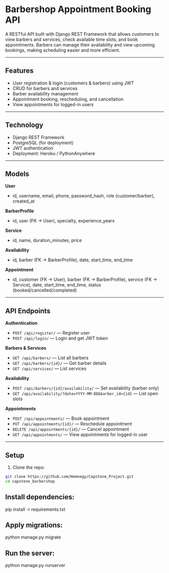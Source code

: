 # Barbershop Appointment Booking API

A RESTful API built with Django REST Framework that allows customers to view barbers and services, check available time slots, and book appointments. Barbers can manage their availability and view upcoming bookings, making scheduling easier and more efficient.

---

## Features

- User registration & login (customers & barbers) using JWT
- CRUD for barbers and services
- Barber availability management
- Appointment booking, rescheduling, and cancellation
- View appointments for logged-in users

---

## Technology

- Django REST Framework
- PostgreSQL (for deployment)
- JWT authentication
- Deployment: Heroku / PythonAnywhere

---

## Models

**User**

- id, username, email, phone, password_hash, role (customer/barber), created_at

**BarberProfile**

- id, user (FK → User), specialty, experience_years

**Service**

- id, name, duration_minutes, price

**Availability**

- id, barber (FK → BarberProfile), date, start_time, end_time

**Appointment**

- id, customer (FK → User), barber (FK → BarberProfile), service (FK → Service), date, start_time, end_time, status (booked/cancelled/completed)

---

## API Endpoints

**Authentication**

- `POST /api/register/` — Register user
- `POST /api/login/` — Login and get JWT token

**Barbers & Services**

- `GET /api/barbers/` — List all barbers
- `GET /api/barbers/{id}/` — Get barber details
- `GET /api/services/` — List services

**Availability**

- `POST /api/barbers/{id}/availability/` — Set availability (barber only)
- `GET /api/availability/?date=YYYY-MM-DD&barber_id={id}` — List open slots

**Appointments**

- `POST /api/appointments/` — Book appointment
- `PUT /api/appointments/{id}/` — Reschedule appointment
- `DELETE /api/appointments/{id}/` — Cancel appointment
- `GET /api/appointments/` — View appointments for logged-in user

---

## Setup

1. Clone the repo:

```bash
git clone https://github.com/Hemnegy/Capstone_Project.git
cd capstone_barbershop
```

## Install dependencies:

pip install -r requirements.txt

## Apply migrations:

python manage.py migrate

## Run the server:

python manage.py runserver
